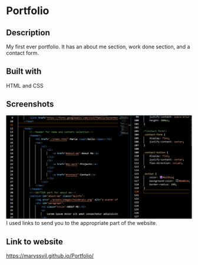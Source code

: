 # Portfolio

## Description
My first ever portfolio. It has an about me section, work done section, and a contact form.

## Built with
HTML and CSS

## Screenshots
![alt text](./assets/images/screengrab.png)
I used links to send you to the appropriate part of the website.

## Link to website 
https://marvssvil.github.io/Portfolio/
